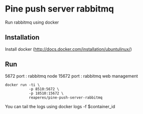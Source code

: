 Pine push server rabbitmq
==========================
Run rabbitmq using docker

Installation
-------------
Install docker (http://docs.docker.com/installation/ubuntulinux/)

Run
----
 5672 port : rabbitmq node
15672 port : rabbitmq web management

    docker run -ti \
               -p 8510:5672 \
               -p 18510:15672 \
               reaperes/pine-push-server-rabbitmq

You can tail the logs using docker logs -f $container_id
